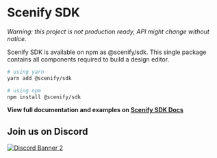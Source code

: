 # Scenify SDK

_Warning: this project is not production ready, API might change without notice._

Scenify SDK is available on npm as @scenify/sdk. This single package contains all components required to build a design editor.

```sh
# using yarn
yarn add @scenify/sdk

# using npm
npm install @scenify/sdk
```

**View full documentation and examples on [Scenify SDK Docs](https://docs.scenify.dev)**



## Join us on Discord

<p>
    <a href="https://discord.gg/2gutDZHb">
        <img src="https://discordapp.com/api/guilds/898955692491309126/widget.png?style=banner2" alt="Discord Banner 2"/>
    </a>
</p>
